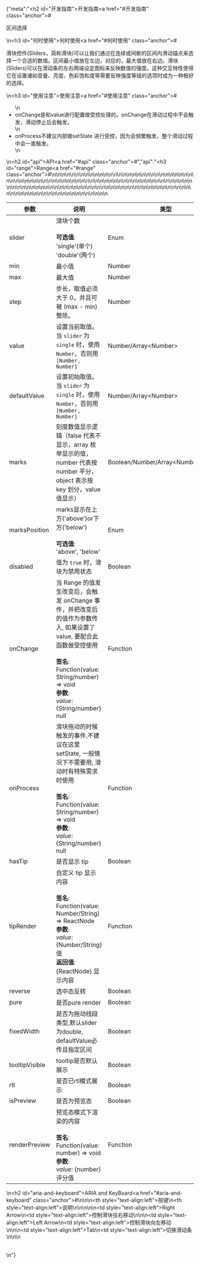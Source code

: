{"meta":"<h2 id=\"&#x5F00;&#x53D1;&#x6307;&#x5357;\">&#x5F00;&#x53D1;&#x6307;&#x5357;<a href=\"#&#x5F00;&#x53D1;&#x6307;&#x5357;\" class=\"anchor\">#</a></h2><p>&#x533A;&#x95F4;&#x9009;&#x62E9;</p>\n<h3 id=\"&#x4F55;&#x65F6;&#x4F7F;&#x7528;\">&#x4F55;&#x65F6;&#x4F7F;&#x7528;<a href=\"#&#x4F55;&#x65F6;&#x4F7F;&#x7528;\" class=\"anchor\">#</a></h3><p>&#x6ED1;&#x5757;&#x63A7;&#x4EF6;(Sliders&#xFF0C;&#x7B80;&#x79F0;&#x6ED1;&#x5757;)&#x53EF;&#x4EE5;&#x8BA9;&#x6211;&#x4EEC;&#x901A;&#x8FC7;&#x5728;&#x8FDE;&#x7EED;&#x6216;&#x95F4;&#x65AD;&#x7684;&#x533A;&#x95F4;&#x5185;&#x6ED1;&#x52A8;&#x951A;&#x70B9;&#x6765;&#x9009;&#x62E9;&#x4E00;&#x4E2A;&#x5408;&#x9002;&#x7684;&#x6570;&#x503C;&#x3002;&#x533A;&#x95F4;&#x6700;&#x5C0F;&#x503C;&#x653E;&#x5728;&#x5DE6;&#x8FB9;&#xFF0C;&#x5BF9;&#x5E94;&#x7684;&#xFF0C;&#x6700;&#x5927;&#x503C;&#x653E;&#x5728;&#x53F3;&#x8FB9;&#x3002;&#x6ED1;&#x5757;(Sliders)&#x53EF;&#x4EE5;&#x5728;&#x6ED1;&#x52A8;&#x6761;&#x7684;&#x5DE6;&#x53F3;&#x4E24;&#x7AEF;&#x8BBE;&#x5B9A;&#x56FE;&#x6807;&#x6765;&#x53CD;&#x6620;&#x6570;&#x503C;&#x7684;&#x5F3A;&#x5EA6;&#x3002;&#x8FD9;&#x79CD;&#x4EA4;&#x4E92;&#x7279;&#x6027;&#x4F7F;&#x5F97;&#x5B83;&#x5728;&#x8BBE;&#x7F6E;&#x8BF8;&#x5982;&#x97F3;&#x91CF;&#x3001;&#x4EAE;&#x5EA6;&#x3001;&#x8272;&#x5F69;&#x9971;&#x548C;&#x5EA6;&#x7B49;&#x9700;&#x8981;&#x53CD;&#x6620;&#x5F3A;&#x5EA6;&#x7B49;&#x7EA7;&#x7684;&#x9009;&#x9879;&#x65F6;&#x6210;&#x4E3A;&#x4E00;&#x79CD;&#x6781;&#x597D;&#x7684;&#x9009;&#x62E9;&#x3002;</p>\n<h3 id=\"&#x4F7F;&#x7528;&#x6CE8;&#x610F;\">&#x4F7F;&#x7528;&#x6CE8;&#x610F;<a href=\"#&#x4F7F;&#x7528;&#x6CE8;&#x610F;\" class=\"anchor\">#</a></h3><ul>\n<li>onChange&#x662F;&#x548C;value&#x8FDB;&#x884C;&#x914D;&#x7F6E;&#x505A;&#x53D7;&#x63A7;&#x5904;&#x7406;&#x7684;&#x3002;onChange&#x5728;&#x6ED1;&#x52A8;&#x8FC7;&#x7A0B;&#x4E2D;&#x4E0D;&#x4F1A;&#x89E6;&#x53D1;&#xFF0C;&#x6ED1;&#x52A8;&#x505C;&#x6B62;&#x540E;&#x4F1A;&#x89E6;&#x53D1;&#x3002;</li>\n<li>onProcess&#x4E0D;&#x5EFA;&#x8BAE;&#x5185;&#x90E8;&#x505A;setState &#x8FDB;&#x884C;&#x53D7;&#x63A7;&#xFF0C;&#x56E0;&#x4E3A;&#x4F1A;&#x9891;&#x7E41;&#x89E6;&#x53D1;&#xFF0C;&#x6574;&#x4E2A;&#x6ED1;&#x52A8;&#x8FC7;&#x7A0B;&#x4E2D;&#x4F1A;&#x4E00;&#x76F4;&#x89E6;&#x53D1;&#x3002;</li>\n</ul>\n<h2 id=\"api\">API<a href=\"#api\" class=\"anchor\">#</a></h2>","api":"<h3 id=\"range\">Range<a href=\"#range\" class=\"anchor\">#</a></h3><table>\n<thead>\n<tr>\n<th>&#x53C2;&#x6570;</th>\n<th>&#x8BF4;&#x660E;</th>\n<th>&#x7C7B;&#x578B;</th>\n<th>&#x9ED8;&#x8BA4;&#x503C;</th>\n</tr>\n</thead>\n<tbody>\n<tr>\n<td>slider</td>\n<td>&#x6ED1;&#x5757;&#x4E2A;&#x6570;<br><br><strong>&#x53EF;&#x9009;&#x503C;</strong>:<br>&apos;single&apos;(&#x5355;&#x4E2A;)<br>&apos;double&apos;(&#x4E24;&#x4E2A;)</td>\n<td>Enum</td>\n<td>&apos;single&apos;</td>\n</tr>\n<tr>\n<td>min</td>\n<td>&#x6700;&#x5C0F;&#x503C;</td>\n<td>Number</td>\n<td>0</td>\n</tr>\n<tr>\n<td>max</td>\n<td>&#x6700;&#x5927;&#x503C;</td>\n<td>Number</td>\n<td>100</td>\n</tr>\n<tr>\n<td>step</td>\n<td>&#x6B65;&#x957F;&#xFF0C;&#x53D6;&#x503C;&#x5FC5;&#x987B;&#x5927;&#x4E8E; 0&#xFF0C;&#x5E76;&#x4E14;&#x53EF;&#x88AB; (max - min) &#x6574;&#x9664;&#x3002;</td>\n<td>Number</td>\n<td>1</td>\n</tr>\n<tr>\n<td>value</td>\n<td>&#x8BBE;&#x7F6E;&#x5F53;&#x524D;&#x53D6;&#x503C;&#x3002;&#x5F53; <code>slider</code> &#x4E3A; <code>single</code> &#x65F6;&#xFF0C;&#x4F7F;&#x7528; <code>Number</code>&#xFF0C;&#x5426;&#x5219;&#x7528; <code>[Number, Number]</code></td>\n<td>Number/Array&lt;Number&gt;</td>\n<td>-</td>\n</tr>\n<tr>\n<td>defaultValue</td>\n<td>&#x8BBE;&#x7F6E;&#x521D;&#x59CB;&#x53D6;&#x503C;&#x3002;&#x5F53; <code>slider</code> &#x4E3A; <code>single</code> &#x65F6;&#xFF0C;&#x4F7F;&#x7528; <code>Number</code>&#xFF0C;&#x5426;&#x5219;&#x7528; <code>[Number, Number]</code></td>\n<td>Number/Array&lt;Number&gt;</td>\n<td>-</td>\n</tr>\n<tr>\n<td>marks</td>\n<td>&#x523B;&#x5EA6;&#x6570;&#x503C;&#x663E;&#x793A;&#x903B;&#x8F91;&#xFF08;false &#x4EE3;&#x8868;&#x4E0D;&#x663E;&#x793A;&#xFF0C;array &#x679A;&#x4E3E;&#x663E;&#x793A;&#x7684;&#x503C;&#xFF0C;number &#x4EE3;&#x8868;&#x6309; number &#x5E73;&#x5206;&#xFF0C;object &#x8868;&#x793A;&#x6309; key &#x5212;&#x5206;&#xFF0C;value &#x503C;&#x663E;&#x793A;&#xFF09;</td>\n<td>Boolean/Number/Array&lt;Number&gt;/Object</td>\n<td>false</td>\n</tr>\n<tr>\n<td>marksPosition</td>\n<td>marks&#x663E;&#x793A;&#x5728;&#x4E0A;&#x65B9;(&apos;above&apos;)or&#x4E0B;&#x65B9;(&apos;below&apos;)<br><br><strong>&#x53EF;&#x9009;&#x503C;</strong>:<br>&apos;above&apos;, &apos;below&apos;</td>\n<td>Enum</td>\n<td>&apos;above&apos;</td>\n</tr>\n<tr>\n<td>disabled</td>\n<td>&#x503C;&#x4E3A; <code>true</code> &#x65F6;&#xFF0C;&#x6ED1;&#x5757;&#x4E3A;&#x7981;&#x7528;&#x72B6;&#x6001;</td>\n<td>Boolean</td>\n<td>false</td>\n</tr>\n<tr>\n<td>onChange</td>\n<td>&#x5F53; Range &#x7684;&#x503C;&#x53D1;&#x751F;&#x6539;&#x53D8;&#x540E;&#xFF0C;&#x4F1A;&#x89E6;&#x53D1; onChange &#x4E8B;&#x4EF6;&#xFF0C;&#x5E76;&#x628A;&#x6539;&#x53D8;&#x540E;&#x7684;&#x503C;&#x4F5C;&#x4E3A;&#x53C2;&#x6570;&#x4F20;&#x5165;, &#x5982;&#x679C;&#x8BBE;&#x7F6E;&#x4E86;value, &#x8981;&#x914D;&#x5408;&#x6B64;&#x51FD;&#x6570;&#x505A;&#x53D7;&#x63A7;&#x4F7F;&#x7528;<br><br><strong>&#x7B7E;&#x540D;</strong>:<br>Function(value: String/number) =&gt; void<br><strong>&#x53C2;&#x6570;</strong>:<br><em>value</em>: {String/number} null</td>\n<td>Function</td>\n<td>func.noop</td>\n</tr>\n<tr>\n<td>onProcess</td>\n<td>&#x6ED1;&#x5757;&#x62D6;&#x52A8;&#x7684;&#x65F6;&#x5019;&#x89E6;&#x53D1;&#x7684;&#x4E8B;&#x4EF6;,&#x4E0D;&#x5EFA;&#x8BAE;&#x5728;&#x8FD9;&#x91CC;setState, &#x4E00;&#x822C;&#x60C5;&#x51B5;&#x4E0B;&#x4E0D;&#x9700;&#x8981;&#x7528;, &#x6ED1;&#x52A8;&#x65F6;&#x6709;&#x7279;&#x6B8A;&#x9700;&#x6C42;&#x65F6;&#x4F7F;&#x7528;<br><br><strong>&#x7B7E;&#x540D;</strong>:<br>Function(value: String/number) =&gt; void<br><strong>&#x53C2;&#x6570;</strong>:<br><em>value</em>: {String/number} null</td>\n<td>Function</td>\n<td>func.noop</td>\n</tr>\n<tr>\n<td>hasTip</td>\n<td>&#x662F;&#x5426;&#x663E;&#x793A; tip</td>\n<td>Boolean</td>\n<td>true</td>\n</tr>\n<tr>\n<td>tipRender</td>\n<td>&#x81EA;&#x5B9A;&#x4E49; tip &#x663E;&#x793A;&#x5185;&#x5BB9;<br><br><strong>&#x7B7E;&#x540D;</strong>:<br>Function(value: Number/String) =&gt; ReactNode<br><strong>&#x53C2;&#x6570;</strong>:<br><em>value</em>: {Number/String} &#x503C;<br><strong>&#x8FD4;&#x56DE;&#x503C;</strong>:<br>{ReactNode} &#x663E;&#x793A;&#x5185;&#x5BB9;<br></td>\n<td>Function</td>\n<td>value =&gt; value</td>\n</tr>\n<tr>\n<td>reverse</td>\n<td>&#x9009;&#x4E2D;&#x6001;&#x53CD;&#x8F6C;</td>\n<td>Boolean</td>\n<td>false</td>\n</tr>\n<tr>\n<td>pure</td>\n<td>&#x662F;&#x5426;pure render</td>\n<td>Boolean</td>\n<td>false</td>\n</tr>\n<tr>\n<td>fixedWidth</td>\n<td>&#x662F;&#x5426;&#x4E3A;&#x62D6;&#x52A8;&#x7EBF;&#x6BB5;&#x7C7B;&#x578B;,&#x9ED8;&#x8BA4;slider&#x4E3A;double, defaultValue&#x5FC5;&#x4F20;&#x4E14;&#x6307;&#x5B9A;&#x533A;&#x95F4;</td>\n<td>Boolean</td>\n<td>false</td>\n</tr>\n<tr>\n<td>tooltipVisible</td>\n<td>tooltip&#x662F;&#x5426;&#x9ED8;&#x8BA4;&#x5C55;&#x793A;</td>\n<td>Boolean</td>\n<td>false</td>\n</tr>\n<tr>\n<td>rtl</td>\n<td>&#x662F;&#x5426;&#x5DF2;rtl&#x6A21;&#x5F0F;&#x5C55;&#x793A;</td>\n<td>Boolean</td>\n<td>false</td>\n</tr>\n<tr>\n<td>isPreview</td>\n<td>&#x662F;&#x5426;&#x4E3A;&#x9884;&#x89C8;&#x6001;</td>\n<td>Boolean</td>\n<td>false</td>\n</tr>\n<tr>\n<td>renderPreview</td>\n<td>&#x9884;&#x89C8;&#x6001;&#x6A21;&#x5F0F;&#x4E0B;&#x6E32;&#x67D3;&#x7684;&#x5185;&#x5BB9;<br><br><strong>&#x7B7E;&#x540D;</strong>:<br>Function(value: number) =&gt; void<br><strong>&#x53C2;&#x6570;</strong>:<br><em>value</em>: {number} &#x8BC4;&#x5206;&#x503C;</td>\n<td>Function</td>\n<td>-</td>\n</tr>\n</tbody>\n</table>\n<h2 id=\"aria-and-keyboard\">ARIA and KeyBoard<a href=\"#aria-and-keyboard\" class=\"anchor\">#</a></h2><table>\n<thead>\n<tr>\n<th style=\"text-align:left\">&#x6309;&#x952E;</th>\n<th style=\"text-align:left\">&#x8BF4;&#x660E;</th>\n</tr>\n</thead>\n<tbody>\n<tr>\n<td style=\"text-align:left\">Right Arrow</td>\n<td style=\"text-align:left\">&#x63A7;&#x5236;&#x6ED1;&#x5757;&#x5F80;&#x53F3;&#x79FB;&#x52A8;</td>\n</tr>\n<tr>\n<td style=\"text-align:left\">Left Arrow</td>\n<td style=\"text-align:left\">&#x63A7;&#x5236;&#x6ED1;&#x5757;&#x5411;&#x5DE6;&#x79FB;&#x52A8;</td>\n</tr>\n<tr>\n<td style=\"text-align:left\">Tab</td>\n<td style=\"text-align:left\">&#x5207;&#x6362;&#x6ED1;&#x52A8;&#x6761;</td>\n</tr>\n</tbody>\n</table>\n"}